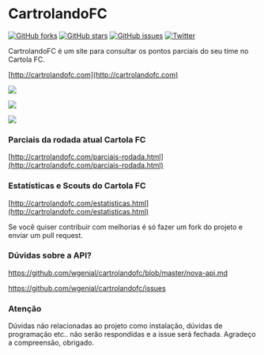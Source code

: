 # CartrolandoFC
[![GitHub forks](https://img.shields.io/github/forks/wgenial/cartrolandofc.svg)](https://github.com/wgenial/cartrolandofc/network)
[![GitHub stars](https://img.shields.io/github/stars/wgenial/cartrolandofc.svg)](https://github.com/wgenial/cartrolandofc/stargazers)
[![GitHub issues](https://img.shields.io/github/issues/wgenial/cartrolandofc.svg)](https://github.com/wgenial/cartrolandofc/issues)
[![Twitter](https://img.shields.io/twitter/url/https/github.com/wgenial/cartrolandofc.svg?style=social)](https://twitter.com/intent/tweet?text=CartrolandoFC%20%C3%A9%20um%20site%20para%20consultar%20os%20pontos%20parciais%20do%20seu%20time%20no%20CartolaFC&url=http://wgenial.github.io/cartrolandofc)

CartrolandoFC é um site para consultar os pontos parciais do seu time no Cartola FC.

[http://cartrolandofc.com](http://cartrolandofc.com)

![](https://raw.github.com/wgenial/cartrolandofc/master/images/site/screen1.png)

![](https://raw.github.com/wgenial/cartrolandofc/master/images/site/screen2.png)

![](https://raw.github.com/wgenial/cartrolandofc/master/images/site/screen3.png)


### Parciais da rodada atual Cartola FC

[http://cartrolandofc.com/parciais-rodada.html](http://cartrolandofc.com/parciais-rodada.html)

### Estatísticas e Scouts do Cartola FC

[http://cartrolandofc.com/estatisticas.html](http://cartrolandofc.com/estatisticas.html)


Se você quiser contribuir com melhorias é só fazer um fork do projeto e enviar um pull request.

### Dúvidas sobre a API?

https://github.com/wgenial/cartrolandofc/blob/master/nova-api.md

https://github.com/wgenial/cartrolandofc/issues


### Atenção
Dúvidas não relacionadas ao projeto como instalação, dúvidas de programação etc.. não serão respondidas e a issue será fechada. Agradeço a compreensão, obrigado.

